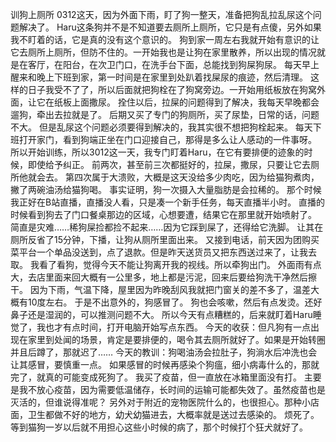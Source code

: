 训狗上厕所
0312这天，因为外面下雨，盯了狗一整天，准备把狗乱拉乱尿这个问题解决了。
Haru这条狗并不是不知道要去厕所上厕所，它只是有点傻，另外如果我不盯着的话，它是真的没有这个意识的。
狗到家一周左右我就开始有意识的让它去厕所上厕所，但防不住的。一开始我也是让狗在家里散养，所以出现的情况就是在客厅，在阳台，在次卫门口，在洗手台下面，总能找到狗屎狗尿。
每天早上醒来和晚上下班到家，第一时间是在家里到处趴着找屎尿的痕迹，然后清理。
这样的日子我受不了了，所以后面就把狗栓在了狗窝旁边。一开始用纸板放在狗窝外面，让它在纸板上面撒尿。
拴住以后，拉屎的问题得到了解决，我每天早晚都会遛狗，牵出去拉就是了。
后期又买了专门的狗厕所，买了尿垫，日常的话，问题不大。
但是乱尿这个问题必须要得到解决的，我其实很不想把狗栓起来。
每天下班打开家门，看到狗端正坐在门口迎接自己，那得是多么让人感动的一件事呀。
所以开始训练，所以3012这一天，我专门盯着Haru，在它有要排便的迹象的时候，即使给予纠正。
前两次，甚至前三次都挺好的，拉屎，撒尿，只要让它去厕所他就会去。
第四次属于大溃败，大概是这天没给多少肉吃，因为给猫狗煮肉，撇了两碗油汤给猫狗喝。
事实证明，狗一次摄入大量脂肪是会拉稀的。
那个时候我正好在B站直播，直播没人看，只是凑一个新手任务，每天直播半小时。
直播的时候看到狗去了门口餐桌那边的区域，心想要遭，结果它在那里就开始喷射了。
简直是灾难……稀狗屎捡都捡不起来……因为它踩到屎了，还得给它洗脚。
让其在厕所反省了15分钟，下播，让狗从厕所里面出来。
又接到电话，前天因为团购买菜平台一个单品没送到，点了退款。但是昨天送货员又把东西送过来了，让我去取。
我看了看狗，觉得今天不能让狗离开我的视线。所以牵狗出门。
外面雨有点大，去店里面来回大概有一公里多，地上都是污泥，回来后要给狗洗干净然后擦干。
因为下雨，气温下降，屋里因为昨晚刮风我就把门窗关的差不多了，温差大概有10度左右。
于是不出意外的，狗感冒了。
狗也会咳嗽，然后有点发烫。还好鼻子还是湿润的，可以推测问题不大。
所以今天有点糟糕的，后来就盯着Haru睡觉了，我也才有点时间，打开电脑开始写点东西。
今天的收获：但凡狗有一点出现在家里到处闻的场景，肯定是要排便的，喝令其去厕所就好了。如果是开始转圈并且后蹲了，那就迟了……
今天的教训：狗喝油汤会拉肚子，狗淌水后冲洗也会让其感冒，要慎重一点。
如果感冒的时候再感染个狗瘟，细小病毒什么的，那就完了，就真的可能变成死狗了。
我买了疫苗，但一直放在冰箱里面没有打。
主要是我不放心疫苗，因为需要低温储存，长时间的运输可能都失效了。虽然疫苗也是灭活的，但谁说得准呢？
另外对于附近的宠物医院什么的，也很担心。那种小店面，卫生都做不好的地方，幼犬幼猫进去，大概率就是送过去感染的。
烦死了。
等到猫狗一岁以后就不用担心这些小时候的病了，那个时候打个狂犬就好了。